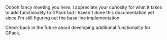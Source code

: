 Ooooh fancy meeting you here. I appreciate your curiosity for what it takes to add functionality to GPack but I haven't done this documentation yet since I'm still figuring out the base line implementation.

Check back in the future about developing additional functionality for GPack.